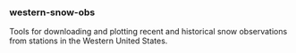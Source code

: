 ### western-snow-obs


Tools for downloading and plotting recent and historical snow observations from stations in the Western United States.

